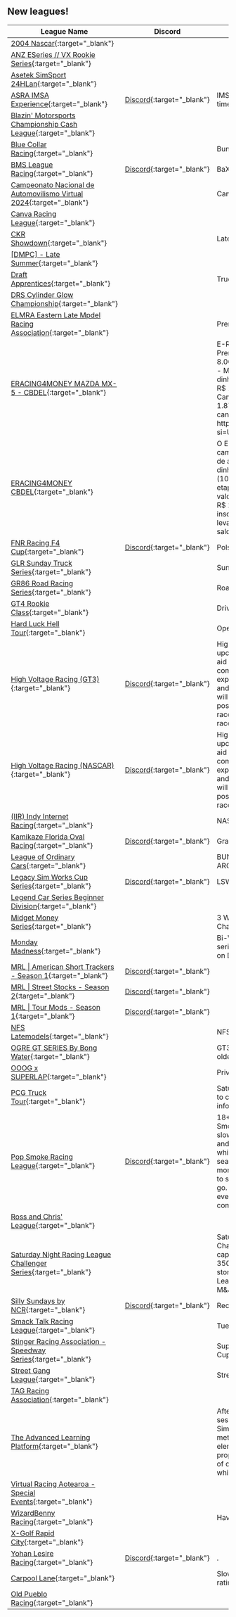 ## New leagues!

| League Name | Discord | About |
|-----------------------------------------------------------------------------------------------------------------------------------------------|----------------------------------------------------------|--------------------------------------------------------------------------------------------------------------------------------------------------------------------------------------------------------------------------------------------------------------------------------------------------------------------------------------------------------------------------------------|
|[2004 Nascar](https://members.iracing.com/membersite/member/LeagueView.do?league=11361){:target="_blank"} | | |
|[ANZ ESeries // VX Rookie Series](https://members.iracing.com/membersite/member/LeagueView.do?league=11365){:target="_blank"} | | |
|[Asetek SimSport 24HLan](https://members.iracing.com/membersite/member/LeagueView.do?league=11380){:target="_blank"} | | |
|[ASRA IMSA Experience](https://members.iracing.com/membersite/member/LeagueView.do?league=11363){:target="_blank"} |[Discord](https://discord.gg/KcA4fWbwQ9){:target="_blank"} |IMSA league running 60 minute timed races |
|[Blazin' Motorsports Championship Cash League](https://members.iracing.com/membersite/member/LeagueView.do?league=11385){:target="_blank"} | | |
|[Blue Collar Racing](https://members.iracing.com/membersite/member/LeagueView.do?league=11375){:target="_blank"} | |Bunch of drunks that like to go left\! |
|[BMS League Racing](https://members.iracing.com/membersite/member/LeagueView.do?league=11362){:target="_blank"} |[Discord](https://discord.gg/qnNBrYZRUq){:target="_blank"} |BaXide Motorsports |
|[Campeonato Nacional de Automovilismo Virtual 2024](https://members.iracing.com/membersite/member/LeagueView.do?league=11358){:target="_blank"} | |Campeonato Avalado |
|[Canva Racing League](https://members.iracing.com/membersite/member/LeagueView.do?league=11368){:target="_blank"} | | |
|[CKR Showdown](https://members.iracing.com/membersite/member/LeagueView.do?league=11341){:target="_blank"} | |Late models, UMP, Big Blocks |
|[\[DMPC\] \- Late Summer](https://members.iracing.com/membersite/member/LeagueView.do?league=11357){:target="_blank"} | | |
|[Draft Apprentices](https://members.iracing.com/membersite/member/LeagueView.do?league=11349){:target="_blank"} | |Trucks, Xfinity, and 87's going fast\! |
|[DRS Cylinder Glow Championship](https://members.iracing.com/membersite/member/LeagueView.do?league=11374){:target="_blank"} | | |
|[ELMRA Eastern Late Mpdel Racing Association](https://members.iracing.com/membersite/member/LeagueView.do?league=11392){:target="_blank"} | |Premier Late Model Stock League |
|[ERACING4MONEY MAZDA MX\-5 \- CBDEL](https://members.iracing.com/membersite/member/LeagueView.do?league=11369){:target="_blank"} | |E\-Racing4Money   Campeonato com Premiação Total de até R$ 8\.000,00, por Categoria\!   Categorias \- MAZDA MX\-5   Prêmios em dinheiro de até:   \* R$ 100,00 \- P3;  \* R$ 150,00 \- P2;  \* R$ 200,00 \- P1\.   Campeão do Campeonato   \* Até R$ 1\.875,00\.   Transmissão ao vivo no canal do YouTube  NEONBRASILTV  https://youtube\.com/@neonbrasiltv?si\=UMr4H8t9fcBoOMR2 |
|[ERACING4MONEY CBDEL](https://members.iracing.com/membersite/member/LeagueView.do?league=11367){:target="_blank"} | |O E\-RACING4MONEY   TCR 8k é um campeonato com Premiação Total de até R$ 8\.000,00\!   Prêmios em dinheiro de até:   P3 \- R$ 100,00 \(10% do valor das inscrições da etapa\);  P2 \- R$ 150,00 \(15% do valor das inscrições da etapa\);  P1 \- R$ 200,00 \(20% do valor das inscrições da etapa\)\.   \- Campeão leva até R$ 1\.875,00 , \(15% do saldo por etapa\) |
|[FNR Racing F4 Cup](https://members.iracing.com/membersite/member/LeagueView.do?league=11379){:target="_blank"} |[Discord](https://discord.gg/3dpv9BtBDt){:target="_blank"} |Polska liga F4 |
|[GLR Sunday Truck Series](https://members.iracing.com/membersite/member/LeagueView.do?league=11390){:target="_blank"} | |Sunday Trucks |
|[GR86 Road Racing Series](https://members.iracing.com/membersite/member/LeagueView.do?league=11345){:target="_blank"} | |Road Racing with the Toyota GR86 |
|[GT4 Rookie Class](https://members.iracing.com/membersite/member/LeagueView.do?league=11353){:target="_blank"} | |Drivers under 1500 iRating |
|[Hard Luck Hell Tour](https://members.iracing.com/membersite/member/LeagueView.do?league=11376){:target="_blank"} | |Open set pro lates |
|[High Voltage Racing \(GT3\)](https://members.iracing.com/membersite/member/LeagueView.do?league=11371){:target="_blank"} |[Discord](https://discord.gg/FtgVGDmYXS){:target="_blank"} |High Voltage Racing is a new and upcoming iRacing league aiming to aid new racers and create a fun and competitive environment for experienced racers, join the league and register in our discord and we will get you racing as soon as possible\! Have fun, and win some races\! \(This one is for the GT3 races\) |
|[High Voltage Racing \(NASCAR\)](https://members.iracing.com/membersite/member/LeagueView.do?league=11372){:target="_blank"} |[Discord](https://discord.gg/FtgVGDmYXS){:target="_blank"} |High Voltage Racing is a new and upcoming iRacing league aiming to aid new racers and create a fun and competitive environment for experienced racers, join the league and register in our discord and we will get you racing as soon as possible\! Have fun, and win some races\! |
|[\(IIR\) Indy Internet Racing](https://members.iracing.com/membersite/member/LeagueView.do?league=11348){:target="_blank"} | |NASCAR |
|[Kamikaze Florida Oval Racing](https://members.iracing.com/membersite/member/LeagueView.do?league=11386){:target="_blank"} |[Discord](https://discord.gg/tRN6jQHqam){:target="_blank"} |Grass Roots Racin' |
|[League of Ordinary Cars](https://members.iracing.com/membersite/member/LeagueView.do?league=11347){:target="_blank"} | |BUNCH OF NOOBS DRIVIN AROUND |
|[Legacy Sim Works Cup Series](https://members.iracing.com/membersite/member/LeagueView.do?league=11377){:target="_blank"} |[Discord](https://discord.gg/7gN4ePJMd5){:target="_blank"} |LSW Cup Series Season 1 |
|[Legend Car Series Beginner Division](https://members.iracing.com/membersite/member/LeagueView.do?league=11344){:target="_blank"} | | |
|[Midget Money Series](https://members.iracing.com/membersite/member/LeagueView.do?league=11378){:target="_blank"} | |3 Weekly Races, 8 Week Points Championship |
|[Monday Madness](https://members.iracing.com/membersite/member/LeagueView.do?league=11359){:target="_blank"} | |Bi\-Weekly 3 races in one night series\. Fixed Setup 358 Modifieds on Dirt Ovals\. |
|[MRL \| American Short Trackers \- Season 1](https://members.iracing.com/membersite/member/LeagueView.do?league=11382){:target="_blank"} |[Discord](https://discord.gg/CPuUEsTmyh){:target="_blank"} | |
|[MRL \| Street Stocks \- Season 2](https://members.iracing.com/membersite/member/LeagueView.do?league=11383){:target="_blank"} |[Discord](https://discord.gg/CPuUEsTmyh){:target="_blank"} | |
|[MRL \| Tour Mods \- Season 1](https://members.iracing.com/membersite/member/LeagueView.do?league=11384){:target="_blank"} |[Discord](https://discord.gg/CPuUEsTmyh){:target="_blank"} | |
|[NFS Latemodels](https://members.iracing.com/membersite/member/LeagueView.do?league=11393){:target="_blank"} | |NFS |
|[OGRE GT SERIES By Bong Water](https://members.iracing.com/membersite/member/LeagueView.do?league=11350){:target="_blank"} | |GT3 Series for drivers 50 years and older |
|[OOOG x SUPERLAP](https://members.iracing.com/membersite/member/LeagueView.do?league=11387){:target="_blank"} | |Private Sim Night for OOOG |
|[PCG Truck Tour](https://members.iracing.com/membersite/member/LeagueView.do?league=11366){:target="_blank"} | |Saturday's @ 8pm EST\. Reach out to cluca6707 on discord for more information |
|[Pop Smoke Racing League](https://members.iracing.com/membersite/member/LeagueView.do?league=11352){:target="_blank"} |[Discord](https://discord.gg/tdQr3tBd2z){:target="_blank"} |18\+ ONLY\!\!\! Welcome to Pop Smoke Racing League\. New league slowly building, looking for clean and respectful drivers\. Hang tight while we grow and will start our first season when we reach 15 drivers or more\. Nascar fixed cup series cars to start but will open up more as we go\. Hang out, meet new drivers and even invite your friends\. Discord coming soon\!\!\!\!\! |
|[Ross and Chris' League](https://members.iracing.com/membersite/member/LeagueView.do?league=11391){:target="_blank"} | | |
|[Saturday Night Racing League Challenger Series](https://members.iracing.com/membersite/member/LeagueView.do?league=11381){:target="_blank"} | |Saturday Night Racing League's Challenger Series is an iRating capped series for drivers below 3500 iRating and is the stepping stone to the Saturday Night Racing League Cup Series presented by M&J Distributors\. |
|[Silly Sundays by NCR](https://members.iracing.com/membersite/member/LeagueView.do?league=11356){:target="_blank"} |[Discord](https://discord.gg/SRJSTXwh){:target="_blank"} |Recruiting Clean Racers |
|[Smack Talk Racing League](https://members.iracing.com/membersite/member/LeagueView.do?league=11370){:target="_blank"} | |Tuesday Night Fun |
|[Stinger Racing Association \- Speedway Series](https://members.iracing.com/membersite/member/LeagueView.do?league=11360){:target="_blank"} | |Super Speedways, Xfinity, Gen 4 Cup, Trucks |
|[Street Gang League](https://members.iracing.com/membersite/member/LeagueView.do?league=11354){:target="_blank"} | |Street Stocks, open set ups |
|[TAG Racing Association](https://members.iracing.com/membersite/member/LeagueView.do?league=11355){:target="_blank"} | | |
|[The Advanced Learning Platform](https://members.iracing.com/membersite/member/LeagueView.do?league=11343){:target="_blank"} | |After completing over 500 coaching sessions with Real\-Life drivers & SimRacers, we developed this method that includes all the elements a student needs to properly learn a new concept\. Most of our courses follow this structure, which guarantees your success\. |
|[Virtual Racing Aotearoa \- Special Events](https://members.iracing.com/membersite/member/LeagueView.do?league=11389){:target="_blank"} | | |
|[WizardBenny Racing](https://members.iracing.com/membersite/member/LeagueView.do?league=11346){:target="_blank"} | |Have fun make friends |
|[X\-Golf Rapid City](https://members.iracing.com/membersite/member/LeagueView.do?league=11388){:target="_blank"} | | |
|[Yohan Lesire Racing](https://members.iracing.com/membersite/member/LeagueView.do?league=11373){:target="_blank"} |[Discord](https://discord.gg/Fs2KhZne4p){:target="_blank"} |\. |
|[Carpool Lane](https://members.iracing.com/membersite/member/LeagueView.do?league=11364){:target="_blank"} | |Slow and safe wins the\.\.\. safety rating? |
|[Old Pueblo Racing](https://members.iracing.com/membersite/member/LeagueView.do?league=11351){:target="_blank"} | | |

